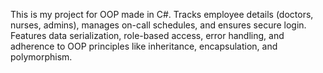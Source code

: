 This is my project for OOP made in C#. Tracks employee details (doctors, nurses, admins), manages on-call schedules, and ensures secure login. Features data serialization, role-based access, error handling, and adherence to OOP principles like inheritance, encapsulation, and polymorphism.
